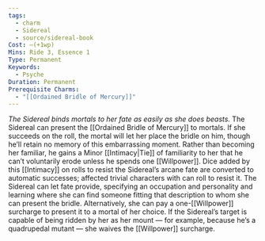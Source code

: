 ```yaml
---
tags:
  - charm
  - Sidereal
  - source/sidereal-book
Cost: —(+1wp)
Mins: Ride 3, Essence 1
Type: Permanent
Keywords:
  - Psyche
Duration: Permanent
Prerequisite Charms:
  - "[[Ordained Bridle of Mercury]]"
---
```

*The Sidereal binds mortals to her fate as easily as she does beasts.*
The Sidereal can present the [[Ordained Bridle of Mercury]] to mortals. If she succeeds on the roll, the mortal will let her place the bridle on him, though he’ll retain no memory of this embarrassing moment. Rather than becoming her familiar, he gains a Minor [[Intimacy|Tie]] of familiarity to her that he can’t voluntarily erode unless he spends one [[Willpower]]. Dice added by this [[Intimacy]] on rolls to resist the Sidereal’s arcane fate are converted to automatic successes; affected trivial characters with can roll to resist it. The Sidereal can let fate provide, specifying an occupation and personality and learning where she can find someone fitting that description to whom she can present the bridle. Alternatively, she can pay a one-[[Willpower]] surcharge to present it to a mortal of her choice. If the Sidereal’s target is capable of being ridden by her as her mount — for example, because he’s a quadrupedal mutant — she waives the [[Willpower]] surcharge.